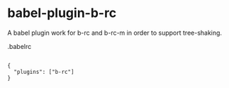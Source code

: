 # babel-plugin-b-rc
A babel plugin work for b-rc and b-rc-m in order to support tree-shaking.


.babelrc

```

{
  "plugins": ["b-rc"]
}


```